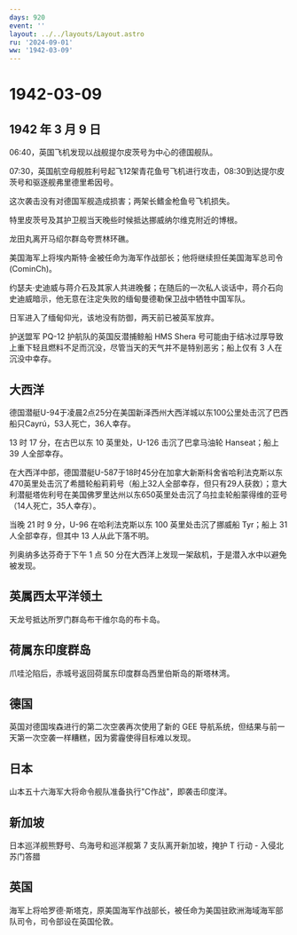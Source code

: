 ```yaml
---
days: 920
event: ''
layout: ../../layouts/Layout.astro
ru: '2024-09-01'
ww: '1942-03-09'
---
```


# 1942-03-09

## 1942 年 3 月 9 日

06:40，英国飞机发现以战舰提尔皮茨号为中心的德国舰队。

07:30，英国航空母舰胜利号起飞12架青花鱼号飞机进行攻击，08:30到达提尔皮茨号和驱逐舰弗里德里希因号。

这次袭击没有对德国军舰造成损害；两架长鳍金枪鱼号飞机损失。

特里皮茨号及其护卫舰当天晚些时候抵达挪威纳尔维克附近的博根。

龙田丸离开马绍尔群岛夸贾林环礁。

美国海军上将埃内斯特·金被任命为海军作战部长；他将继续担任美国海军总司令
(CominCh)。

约瑟夫·史迪威与蒋介石及其家人共进晚餐；在随后的一次私人谈话中，蒋介石向史迪威暗示，他无意在注定失败的缅甸曼德勒保卫战中牺牲中国军队。

日军进入了缅甸仰光，该地没有防御，两天前已被英军放弃。

护送盟军 PQ-12 护航队的英国反潜捕鲸船 HMS Shera
号可能由于结冰过厚导致上重下轻且燃料不足而沉没，尽管当天的天气并不是特别恶劣；船上仅有
3 人在沉没中幸存。

## 大西洋

德国潜艇U-94于凌晨2点25分在美国新泽西州大西洋城以东100公里处击沉了巴西船只Cayrú，53人死亡，36人幸存。

13 时 17 分，在古巴以东 10 英里处，U-126 击沉了巴拿马油轮 Hanseat；船上
39 人全部幸存。

在大西洋中部，德国潜艇U-587于18时45分在加拿大新斯科舍省哈利法克斯以东470英里处击沉了希腊轮船莉莉号（船上32人全部幸存，但只有29人获救）；意大利潜艇塔佐利号在美国佛罗里达州以东650英里处击沉了乌拉圭轮船蒙得维的亚号（14人死亡，35人幸存）。

当晚 21 时 9 分，U-96 在哈利法克斯以东 100 英里处击沉了挪威船 Tyr；船上
31 人全部幸存，但其中 13 人从此下落不明。

列奥纳多达芬奇于下午 1 点 50
分在大西洋上发现一架敌机，于是潜入水中以避免被发现。

## 英属西太平洋领土

天龙号抵达所罗门群岛布干维尔岛的布卡岛。

## 荷属东印度群岛

爪哇沦陷后，赤城号返回荷属东印度群岛西里伯斯岛的斯塔林湾。

## 德国

英国对德国埃森进行的第二次空袭再次使用了新的 GEE
导航系统，但结果与前一天第一次空袭一样糟糕，因为雾霾使得目标难以发现。

## 日本

山本五十六海军大将命令舰队准备执行"C作战"，即袭击印度洋。

## 新加坡

日本巡洋舰熊野号、鸟海号和巡洋舰第 7 支队离开新加坡，掩护 T 行动 -
入侵北苏门答腊

## 英国

海军上将哈罗德·斯塔克，原美国海军作战部长，被任命为美国驻欧洲海域海军部队司令，司令部设在英国伦敦。